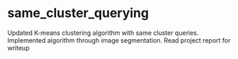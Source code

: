 # same_cluster_querying
Updated K-means clustering algorithm with same cluster queries. Implemented algorithm through image segmentation.
Read project report for writeup
